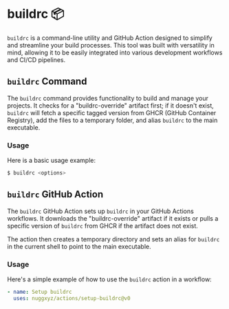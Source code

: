 # buildrc 📦

`buildrc` is a command-line utility and GitHub Action designed to simplify and streamline your build processes. This tool was built with versatility in mind, allowing it to be easily integrated into various development workflows and CI/CD pipelines.

## `buildrc` Command

The `buildrc` command provides functionality to build and manage your projects. It checks for a "buildrc-override" artifact first; if it doesn't exist, `buildrc` will fetch a specific tagged version from GHCR (GitHub Container Registry), add the files to a temporary folder, and alias `buildrc` to the main executable.

### Usage

Here is a basic usage example:

```bash
$ buildrc <options>
```

## `buildrc` GitHub Action

The `buildrc` GitHub Action sets up `buildrc` in your GitHub Actions workflows. It downloads the "buildrc-override" artifact if it exists or pulls a specific version of `buildrc` from GHCR if the artifact does not exist.

The action then creates a temporary directory and sets an alias for `buildrc` in the current shell to point to the main executable.

### Usage

Here's a simple example of how to use the `buildrc` action in a workflow:

```yaml
- name: Setup buildrc
  uses: nuggxyz/actions/setup-buildrc@v0
```
